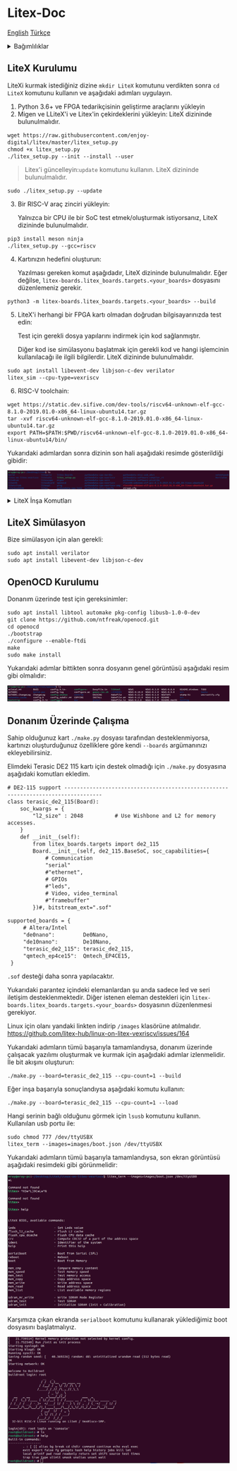 # Litex-Doc

[English](README.md)
[Türkçe](README-tr.md)

<details>
<summary>Bağımlılıklar</summary>

## Bağımlılıklar
|Araçlar|Sürüm|
|:---|:---|
|İşletim sistemi|Ubuntu 22.04
|git|2.34.1|
|Python|3.10.12|
|quartus|Quartus (Quartus Prime 22.1std) Lite Edition|
|litex|master-branch|
|Verilator|Verilator 4.038|
|meson|1.3.0|
|ninja|1.11.1.git.kitware.jobserver|
|gcc|riscv64-unknown-elf-gcc-8.1.0|
|OpenOCD|0.12.0|
|SBT|1.9.8|
|java-jdk|openjdk-8-jdk|

</details>

## LiteX Kurulumu
LiteXi kurmak istediğiniz dizine `mkdir LiteX` komutunu verdikten sonra `cd LiteX` komutunu kullanın ve aşağıdaki adımları uygulayın.
1. Python 3.6+ ve FPGA tedarikçisinin geliştirme araçlarını yükleyin
2. Migen ve LLiteX'i ve Litex'in çekirdeklerini yükleyin:
LiteX dizininde bulunulmalıdır.
```
wget https://raw.githubusercontent.com/enjoy-digital/litex/master/litex_setup.py
chmod +x litex_setup.py
./litex_setup.py --init --install --user
```
> Litex'i güncelleyin:`update` komutunu kullanın. LiteX dizininde bulunulmalıdır. 
```
sudo ./litex_setup.py --update
```

3. Bir RISC-V araç zinciri yükleyin:

    Yalnızca bir CPU ile bir SoC test etmek/oluşturmak istiyorsanız, LiteX dizininde bulunulmalıdır.
```
pip3 install meson ninja
./litex_setup.py --gcc=riscv
```

4. Kartınızın hedefini oluşturun:

    Yazılması gereken komut aşağıdadır, LiteX dizininde bulunulmalıdır. Eğer değilse, `litex-boards.litex_boards.targets.<your_boards>` dosyasını düzenlemeniz gerekir.
```
python3 -m litex-boards.litex_boards.targets.<your_boards> --build
```
5. LiteX'i herhangi bir FPGA kartı olmadan doğrudan bilgisayarınızda test edin:

    Test için gerekli dosya yapılarını indirmek için kod sağlanmıştır.

    Diğer kod ise simülasyonu başlatmak için gerekli kod ve hangi işlemcinin kullanılacağı ile ilgili bilgilerdir. LiteX dizininde bulunulmalıdır.
```
sudo apt install libevent-dev libjson-c-dev verilator
litex_sim --cpu-type=vexriscv
```

6. RISC-V toolchain:
```
wget https://static.dev.sifive.com/dev-tools/riscv64-unknown-elf-gcc-8.1.0-2019.01.0-x86_64-linux-ubuntu14.tar.gz
tar -xvf riscv64-unknown-elf-gcc-8.1.0-2019.01.0-x86_64-linux-ubuntu14.tar.gz
export PATH=$PATH:$PWD/riscv64-unknown-elf-gcc-8.1.0-2019.01.0-x86_64-linux-ubuntu14/bin/
```
Yukarıdaki adımlardan sonra dizinin son hali aşağıdaki resimde gösterildiği gibidir:

![LiteX located image](https://github.com/eraydvl/Litex-Doc/blob/main/images/litex_located.png)

<details>
<summary>LiteX İnşa Komutları</summary>

İnşa etmek için kullanılabilecek komutlar:

```
Target options:
  --toolchain {quartus}
          FPGA toolchain (quartus). (default: quartus)
  --build
          Build design. (default: False)
  --load  Load bitstream. (default: False)
  --sys-clk-freq SYS_CLK_FREQ
          System clock frequency. (default: 50000000.0)
  --with-led-chaser
          Enable LED chaser. (default: False)
  --with-sdcard
          Enable SD card support. (default: False)
  --with-ethernet
          Enable Ethernet support. (default: False)
  --with-etherbone
          Enable Etherbone support. (default: False)
  --etherbone-ip ETHERBONE_IP
          Etherbone IP address. (default: 192.168.48.100)
  --etherbone-phy ETHERBONE_PHY
          Etherbone PHY (0 or 1). (default: 1)
  --ethernet-phy ETHERNET_PHY
          Ethernet PHY (0 or 1). (default: 0)

Logging options:
  --log-filename LOG_FILENAME
          Logging filename. (default: None)
  --log-level LOG_LEVEL
          Logging level: debug, info (default), warning error or critical. (default: info)

Builder options:
  --output-dir OUTPUT_DIR
          Base Output directory. (default: None)
  --gateware-dir GATEWARE_DIR
          Output directory for Gateware files. (default: None)
  --software-dir SOFTWARE_DIR
          Output directory for Software files. (default: None)
  --include-dir INCLUDE_DIR
          Output directory for Header files. (default: None)
  --generated-dir GENERATED_DIR
          Output directory for Generated files. (default: None)
  --build-backend BUILD_BACKEND
          Select build backend: litex or edalize. (default: litex)
  --no-compile
          Disable Software and Gateware compilation. (default: False)
  --no-compile-software
          Disable Software compilation only. (default: False)
  --no-compile-gateware
          Disable Gateware compilation only. (default: False)
  --soc-csv SOC_CSV, --csr-csv SOC_CSV
          Write SoC mapping to the specified CSV file. (default: None)
  --soc-json SOC_JSON, --csr-json SOC_JSON
          Write SoC mapping to the specified JSON file. (default: None)
  --soc-svd SOC_SVD, --csr-svd SOC_SVD
          Write SoC mapping to the specified SVD file. (default: None)
  --memory-x MEMORY_X
          Write SoC Memory Regions to the specified Memory-X file. (default: None)
  --doc   Generate SoC Documentation. (default: False)

BIOS options:
  --bios-lto
          Enable BIOS LTO (Link Time Optimization) compilation. (default: False)
  --bios-format {integer,float,double}
          Select BIOS printf format. (default: integer)
  --bios-console {full,no-history,no-autocomplete,lite,disable}
          Select BIOS console config. (default: full)

SoC options:
  --bus-standard BUS_STANDARD
          Select bus standard: wishbone, axi-lite, axi. (default: wishbone)
  --bus-data-width BUS_DATA_WIDTH
          Bus data-width. (default: 32)
  --bus-address-width BUS_ADDRESS_WIDTH
          Bus address-width. (default: 32)
  --bus-timeout BUS_TIMEOUT
          Bus timeout in cycles. (default: 1000000)
  --bus-bursting
          Enable burst cycles on the bus if supported. (default: False)
  --bus-interconnect BUS_INTERCONNECT
          Select bus interconnect: shared (default) or crossbar. (default: shared)
  --cpu-type CPU_TYPE
          Select CPU: None, cva6, gowin_emcu, mor1kx, ibex, cva5, microwatt, marocchino, kianv, vexriscv, cv32e40p,
          zynq7000, naxriscv, eos_s3, rocket, minerva, zynqmp, femtorv, cortex_m3, firev, vexriscv_smp, cortex_m1,
          cv32e41p, openc906, neorv32, serv, blackparrot, lm32, picorv32. (default: vexriscv)
  --cpu-variant CPU_VARIANT
          CPU variant. (default: None)
  --cpu-reset-address CPU_RESET_ADDRESS
          CPU reset address (Boot from Integrated ROM by default). (default: None)
  --cpu-cfu CPU_CFU
          Optional CPU CFU file/instance to add to the CPU. (default: None)
  --no-ctrl
          Disable Controller. (default: False)
  --integrated-rom-size INTEGRATED_ROM_SIZE
          Size/Enable the integrated (BIOS) ROM (Automatically resized to BIOS size when smaller). (default: 131072)
  --integrated-rom-init INTEGRATED_ROM_INIT
          Integrated ROM binary initialization file (override the BIOS when specified). (default: None)
  --integrated-sram-size INTEGRATED_SRAM_SIZE
          Size/Enable the integrated SRAM. (default: 8192)
  --integrated-main-ram-size INTEGRATED_MAIN_RAM_SIZE
          size/enable the integrated main RAM. (default: None)
  --csr-data-width CSR_DATA_WIDTH
          CSR bus data-width (8 or 32). (default: 32)
  --csr-address-width CSR_ADDRESS_WIDTH
          CSR bus address-width. (default: 14)
  --csr-paging CSR_PAGING
          CSR bus paging. (default: 2048)
  --csr-ordering CSR_ORDERING
          CSR registers ordering (big or little). (default: big)
  --ident IDENT
          SoC identifier. (default: None)
  --no-ident-version
          Disable date/time in SoC identifier. (default: False)
  --no-uart
          Disable UART. (default: False)
  --uart-name UART_NAME
          UART type/name. (default: serial)
  --uart-baudrate UART_BAUDRATE
          UART baudrate. (default: 115200)
  --uart-fifo-depth UART_FIFO_DEPTH
          UART FIFO depth. (default: 16)
  --with-uartbone
          Enable UARTbone. (default: False)
  --with-jtagbone
          Enable Jtagbone support. (default: False)
  --jtagbone-chain JTAGBONE_CHAIN
          Jtagbone chain index. (default: 1)
  --no-timer
          Disable Timer. (default: False)
  --timer-uptime
          Add an uptime capability to Timer. (default: False)
  --l2-size L2_SIZE
          L2 cache size. (default: 8192)
```

</details>

## LiteX Simülasyon
Bize simülasyon için alan gerekli:
```
sudo apt install verilator
sudo apt install libevent-dev libjson-c-dev
```

## OpenOCD Kurulumu

Donanım üzerinde test için gereksinimler:
```
sudo apt install libtool automake pkg-config libusb-1.0-0-dev
git clone https://github.com/ntfreak/openocd.git
cd openocd
./bootstrap
./configure --enable-ftdi
make
sudo make install
```
Yukarıdaki adımlar bittikten sonra dosyanın genel görüntüsü aşağıdaki resim gibi olmalıdır:

![OpenOCD located image](https://github.com/eraydvl/Litex-Doc/blob/main/images/openOCD.png)

## Donanım Üzerinde Çalışma
Sahip olduğunuz kart `./make.py` dosyası tarafından desteklenmiyorsa, kartınızı oluşturduğunuz özelliklere göre kendi `--boards` argümanınızı ekleyebilirsiniz. 

Elimdeki Terasic DE2 115 kartı için destek olmadığı için `./make.py` dosyasına aşağıdaki komutları ekledim.

```
# DE2-115 support ----------------------------------------------------------------------------------
class terasic_de2_115(Board):
    soc_kwargs = {
        "l2_size" : 2048          # Use Wishbone and L2 for memory accesses.
    }
    def __init__(self):
        from litex_boards.targets import de2_115
        Board.__init__(self, de2_115.BaseSoC, soc_capabilities={
            # Communication
            "serial"
            #"ethernet",
            # GPIOs
            #"leds",
            # Video, video_terminal
            #"framebuffer"
        })#, bitstream_ext=".sof"
```

```
supported_boards = {
     # Altera/Intel
     "de0nano":         De0Nano,
     "de10nano":        De10Nano,
     "terasic_de2_115": terasic_de2_115,
     "qmtech_ep4ce15":  Qmtech_EP4CE15,
 }
```

`.sof` desteği daha sonra yapılacaktır.

Yukarıdaki parantez içindeki elemanlardan şu anda sadece led ve seri iletişim desteklenmektedir. Diğer istenen eleman destekleri için `litex-boards.litex_boards.targets.<your_boards>` dosyasının düzenlenmesi gerekiyor.

Linux için olanı yandaki linkten indirip `/images` klasörüne atılmalıdır.
https://github.com/litex-hub/linux-on-litex-vexriscv/issues/164

Yukarıdaki adımların tümü başarıyla tamamlandıysa, donanım üzerinde çalışacak yazılımı oluşturmak ve kurmak için aşağıdaki adımlar izlenmelidir.
İle bit akışını oluşturun:

```
./make.py --board=terasic_de2_115 --cpu-count=1 --build
```
Eğer inşa başarıyla sonuçlandıysa aşağıdaki komutu kullanın: 
```
./make.py --board=terasic_de2_115 --cpu-count=1 --load
```

Hangi serinin bağlı olduğunu görmek için `lsusb` komutunu kullanın. Kullanılan usb portu ile:
```
sudo chmod 777 /dev/ttyUSBX
litex_term --images=images/boot.json /dev/ttyUSBX
```

Yukarıdaki adımların tümü başarıyla tamamlandıysa, son ekran görüntüsü aşağıdaki resimdeki gibi görünmelidir:

![litex_term located image](https://github.com/eraydvl/Litex-Doc/blob/main/images/litex_vexriscv.png)

Karşımıza çıkan ekranda `serialboot` komutunu kullanarak yüklediğimiz boot dosyasını başlatmalıyız.

![linux located image](https://github.com/eraydvl/Litex-Doc/blob/main/images/linux_located.png)
